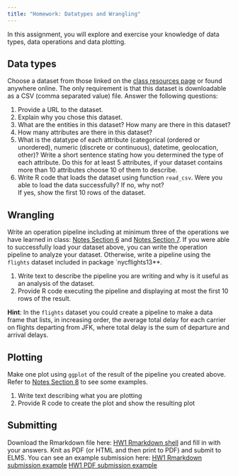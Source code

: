 ```yaml
---
title: "Homework: Datatypes and Wrangling"
---
```



In this assignment, you will explore and exercise your knowledge of data types, data operations and data plotting.

## Data types

Choose a dataset from those linked on the [class resources page](/resources/) or found anywhere online. 
The only requirement is that this dataset is downloadable as a CSV (comma separated value) file.
Answer the following questions:

1) Provide a URL to the dataset.  
2) Explain why you chose this dataset.  
3) What are the entities in this dataset? How many are there in this dataset?  
4) How many attributes are there in this dataset?  
5) What is the datatype of each attribute (categorical (ordered or unordered), numeric (discrete or continuous), datetime, geolocation, other)? 
Write a short sentence stating how you determined the type of each attribute. 
Do this for at least 5 attributes, if your dataset contains more than 10 attributes choose 10 of them to describe.  
6) Write R code that loads the dataset using function `read_csv`. Were you able to load the data successfully? If no, why not?  
If yes, show the first 10 rows of the dataset.  

## Wrangling

Write an operation pipeline including at minimum three of the operations we have learned in class: [Notes Section 6](/bookdown-notes/principles-basic-operations.html) and [Notes Section 7](/bookdown-notes/principles-more-operations.html).
If you were able to successfully load your dataset above, you can write the operation pipeline to analyze your dataset. Otherwise, write a pipeline using the `flights` dataset included in package `nycflights13**.

1) Write text to describe the pipeline you are writing and why is it useful as an analysis of the dataset.  
2) Provide R code executing the pipeline and displaying at most the first 10 rows of the result.

**Hint**: In the `flights` dataset you could create a pipeline to make a data frame that lists, in increasing order, the average total delay for each carrier on flights departing from JFK, where total delay is the sum of departure and arrival delays.

## Plotting

Make one plot using `ggplot` of the result of the pipeline you created above. Refer to [Notes Section 8](/boodown-notes/basic-plotting-with-ggplot.html) to see some examples.

1) Write text describing what you are plotting  
2) Provide R code to create the plot and show the resulting plot

## Submitting

Download the Rmarkdown file here: [HW1 Rmarkdown shell](misc/hw1_datatypes_wrangling.Rmd) and fill in with your answers. Knit as PDF (or HTML and then print to PDF) and submit to ELMS.
You can see an example submission here: [HW1 Rmarkdown submission example](misc/hw1_datatypes_wrangling_sample.Rmd) [HW1 PDF submission example](misc/hw1_datatypes_wrangling_sample.pdf)




